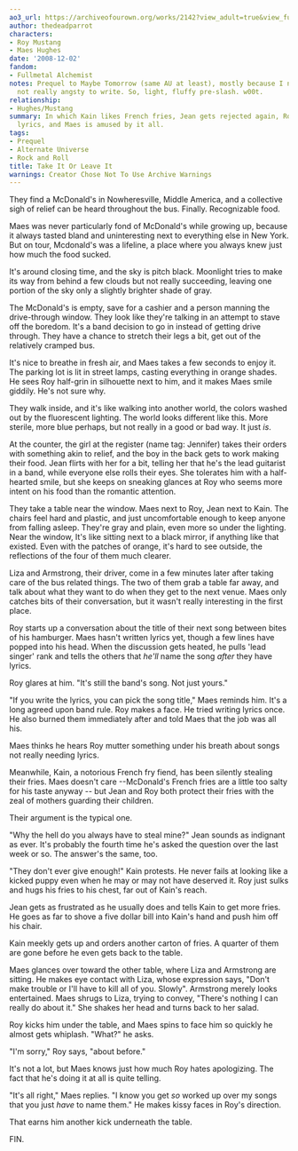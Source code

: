 ```yaml
---
ao3_url: https://archiveofourown.org/works/2142?view_adult=true&view_full_work=true
author: thedeadparrot
characters:
- Roy Mustang
- Maes Hughes
date: '2008-12-02'
fandom:
- Fullmetal Alchemist
notes: Prequel to Maybe Tomorrow (same AU at least), mostly because I needed something
  not really angsty to write. So, light, fluffy pre-slash. w00t.
relationship:
- Hughes/Mustang
summary: In which Kain likes French fries, Jean gets rejected again, Roy can't write
  lyrics, and Maes is amused by it all.
tags:
- Prequel
- Alternate Universe
- Rock and Roll
title: Take It Or Leave It
warnings: Creator Chose Not To Use Archive Warnings
---
```


They find a McDonald's in Nowheresville, Middle America, and a collective sigh of relief can be heard throughout the bus. Finally. Recognizable food.

Maes was never particularly fond of McDonald's while growing up, because it always tasted bland and uninteresting next to everything else in New York. But on tour, Mcdonald's was a lifeline, a place where you always knew just how much the food sucked.

It's around closing time, and the sky is pitch black. Moonlight tries to make its way from behind a few clouds but not really succeeding, leaving one portion of the sky only a slightly brighter shade of gray.

The McDonald's is empty, save for a cashier and a person manning the drive-through window. They look like they're talking in an attempt to stave off the boredom. It's a band decision to go in instead of getting drive through. They have a chance to stretch their legs a bit, get out of the relatively cramped bus.

It's nice to breathe in fresh air, and Maes takes a few seconds to enjoy it. The parking lot is lit in street lamps, casting everything in orange shades. He sees Roy half-grin in silhouette next to him, and it makes Maes smile giddily. He's not sure why.

They walk inside, and it's like walking into another world, the colors washed out by the fluorescent lighting. The world looks different like this. More sterile, more blue perhaps, but not really in a good or bad way. It just *is*.

At the counter, the girl at the register (name tag: Jennifer) takes their orders with something akin to relief, and the boy in the back gets to work making their food. Jean flirts with her for a bit, telling her that he's the lead guitarist in a band, while everyone else rolls their eyes. She tolerates him with a half-hearted smile, but she keeps on sneaking glances at Roy who seems more intent on his food than the romantic attention.

They take a table near the window. Maes next to Roy, Jean next to Kain. The chairs feel hard and plastic, and just uncomfortable enough to keep anyone from falling asleep. They're gray and plain, even more so under the lighting. Near the window, It's like sitting next to a black mirror, if anything like that existed. Even with the patches of orange, it's hard to see outside, the reflections of the four of them much clearer.

Liza and Armstrong, their driver, come in a few minutes later after taking care of the bus related things. The two of them grab a table far away, and talk about what they want to do when they get to the next venue. Maes only catches bits of their conversation, but it wasn't really interesting in the first place.

Roy starts up a conversation about the title of their next song between bites of his hamburger. Maes hasn't written lyrics yet, though a few lines have popped into his head. When the discussion gets heated, he pulls 'lead singer' rank and tells the others that *he'll* name the song *after* they have lyrics.

Roy glares at him. "It's still the band's song. Not just yours."

"If you write the lyrics, you can pick the song title," Maes reminds him. It's a long agreed upon band rule. Roy makes a face. He tried writing lyrics once. He also burned them immediately after and told Maes that the job was all his.

Maes thinks he hears Roy mutter something under his breath about songs not really needing lyrics.

Meanwhile, Kain, a notorious French fry fiend, has been silently stealing their fries. Maes doesn't care --McDonald's French fries are a little too salty for his taste anyway -- but Jean and Roy both protect their fries with the zeal of mothers guarding their children.

Their argument is the typical one.

"Why the hell do you always have to steal mine?" Jean sounds as indignant as ever. It's probably the fourth time he's asked the question over the last week or so. The answer's the same, too.

"They don't ever give enough!" Kain protests. He never fails at looking like a kicked puppy even when he may or may not have deserved it. Roy just sulks and hugs his fries to his chest, far out of Kain's reach.

Jean gets as frustrated as he usually does and tells Kain to get more fries. He goes as far to shove a five dollar bill into Kain's hand and push him off his chair.

Kain meekly gets up and orders another carton of fries. A quarter of them are gone before he even gets back to the table.

Maes glances over toward the other table, where Liza and Armstrong are sitting. He makes eye contact with Liza, whose expression says, "Don't make trouble or I'll have to kill all of you. Slowly". Armstrong merely looks entertained. Maes shrugs to Liza, trying to convey, "There's nothing I can really do about it." She shakes her head and turns back to her salad.

Roy kicks him under the table, and Maes spins to face him so quickly he almost gets whiplash. "What?" he asks.

"I'm sorry," Roy says, "about before."

It's not a lot, but Maes knows just how much Roy hates apologizing. The fact that he's doing it at all is quite telling.

"It's all right," Maes replies. "I know you get *so* worked up over my songs that you just *have* to name them." He makes kissy faces in Roy's direction.

That earns him another kick underneath the table.

FIN.
